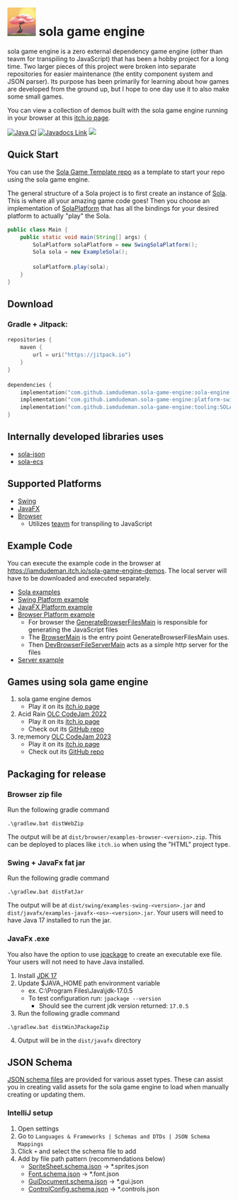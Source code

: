 # [<img src="/sola-logo.jpg" width="64"/>](/sola-logo.jpg) sola game engine

sola game engine is a zero external dependency game engine (other than teavm for transpiling to JavaScript) that has
been a hobby project for a long time. Two larger pieces of this project were broken into separate repositories for
easier maintenance (the entity component system and JSON parser). Its purpose has been primarily for learning about how
games are developed from the ground up, but I hope to one day use it to also make some small games.

You can view a collection of demos built with the sola game engine running in your browser at this
[itch.io page](https://iamdudeman.itch.io/sola-game-engine-demos).

[![Java CI](https://github.com/iamdudeman/sola-game-engine/actions/workflows/ci_build.yml/badge.svg)](https://github.com/iamdudeman/sola-game-engine/actions/workflows/ci_build.yml)
[![Javadocs Link](https://img.shields.io/badge/Javadocs-blue.svg)](https://iamdudeman.github.io/sola-game-engine/)
[![](https://jitpack.io/v/iamdudeman/sola-game-engine.svg)](https://jitpack.io/#iamdudeman/sola-game-engine)

## Quick Start

You can use the [Sola Game Template repo](https://github.com/iamdudeman/sola-game-template) as a template to start
your repo using the sola game engine.

The general structure of a Sola project is to first create an instance
of [Sola](sola-engine/src/main/java/technology/sola/engine/core/Sola.java). This is where all your amazing game code
goes! Then you choose an implementation
of [SolaPlatform](sola-engine/src/main/java/technology/sola/engine/core/SolaPlatform.java)
that has all the bindings for your desired platform to actually "play" the Sola.

```java
public class Main {
    public static void main(String[] args) {
        SolaPlatform solaPlatform = new SwingSolaPlatform();
        Sola sola = new ExampleSola();

        solaPlatform.play(sola);
    }
}
```

## Download

### Gradle + Jitpack:

```kotlin
repositories {
    maven {
        url = uri("https://jitpack.io")
    }
}

dependencies {
    implementation("com.github.iamdudeman.sola-game-engine:sola-engine:SOLA_ENGINE_VERSION")
    implementation("com.github.iamdudeman.sola-game-engine:platform-swing:SOLA_ENGINE_VERSION")
    implementation("com.github.iamdudeman.sola-game-engine:tooling:SOLA_ENGINE_VERSION")
}
```

## Internally developed libraries uses

* [sola-json](https://github.com/iamdudeman/sola-json)
* [sola-ecs](https://github.com/iamdudeman/sola-ecs)

## Supported Platforms

* [Swing](sola-engine/platform/swing)
* [JavaFX](sola-engine/platform/javafx)
* [Browser](sola-engine/platform/browser)
    * Utilizes [teavm](https://github.com/konsoletyper/teavm) for transpiling to JavaScript

## Example Code

You can execute the example code in the browser at https://iamdudeman.itch.io/sola-game-engine-demos. The local server
will have to be downloaded and executed separately.

* [Sola examples](examples/common)
* [Swing Platform example](examples/swing)
* [JavaFX Platform example](examples/javafx)
* [Browser Platform example](examples/browser)
    * For browser
      the [GenerateBrowserFilesMain](examples/browser/src/main/java/technology/sola/engine/examples/browser/GenerateBrowserFilesMain.java)
      is responsible for generating the JavaScript files
    * The [BrowserMain](examples/browser/src/main/java/technology/sola/engine/examples/browser/BrowserMain.java) is the
      entry point GenerateBrowserFilesMain uses.
    * Then
      [DevBrowserFileServerMain](examples/browser/src/main/java/technology/sola/engine/examples/browser/DevBrowserFileServerMain.java)
      acts as a simple http server for the files
* [Server example](examples/server)

## Games using sola game engine

1. sola game engine demos
    * Play it on its [itch.io page](https://iamdudeman.itch.io/sola-game-engine-demos)
2. Acid Rain [OLC CodeJam 2022](https://itch.io/jam/olc-codejam-2022/entries)
    * Play it on its [itch.io page](https://iamdudeman.itch.io/acid-rain)
    * Check out its [GitHub repo](https://github.com/iamdudeman/acid-rain)
3. re;memory [OLC CodeJam 2023](https://itch.io/jam/olc-codejam-2023/entries)
    * Play it on its [itch.io page](https://iamdudeman.itch.io/rememory)
    * Check out its [GitHub repo](https://github.com/iamdudeman/re-memory)

## Packaging for release

### Browser zip file

Run the following gradle command

```shell
.\gradlew.bat distWebZip
```

The output will be at `dist/browser/examples-browser-<version>.zip`.
This can be deployed to places like `itch.io` when using the "HTML" project type.

### Swing + JavaFx fat jar

Run the following gradle command

```shell
.\gradlew.bat distFatJar
```

The output will be at `dist/swing/examples-swing-<version>.jar` and `dist/javafx/examples-javafx-<os>-<version>.jar`.
Your users will need to have Java 17 installed to run the jar.

### JavaFx .exe

You also have the option to use [jpackage](
https://docs.oracle.com/en/java/javase/17/jpackage/packaging-overview.html) to create an executable exe file.
Your users will not need to have Java installed.

1. Install [JDK 17](https://www.oracle.com/java/technologies/javase/jdk17-archive-downloads.html)
2. Update $JAVA_HOME path environment variable
    * ex. C:\Program Files\Java\jdk-17.0.5
    * To test configuration run: `jpackage --version`
        * Should see the current jdk version returned: `17.0.5`
3. Run the following gradle command

```shell
.\gradlew.bat distWinJPackageZip
```

4. Output will be in the `dist/javafx` directory


## JSON Schema

[JSON schema files](json-schema) are provided for various asset types. These can assist you in creating valid assets for
the sola game engine to load when manually creating or updating them.

### IntelliJ setup

1. Open settings
2. Go to `Languages & Frameworks | Schemas and DTDs | JSON Schema Mappings`
3. Click `+` and select the schema file to add
4. Add by file path pattern (recommendations below)
    * [SpriteSheet.schema.json](json-schema/SpriteSheet.schema.json) -> *.sprites.json
    * [Font.schema.json](json-schema/Font.schema.json) -> *.font.json
    * [GuiDocument.schema.json](json-schema/GuiDocument.schema.json) -> *.gui.json
    * [ControlConfig.schema.json](json-schema/ControlConfig.schema.json) -> *.controls.json
